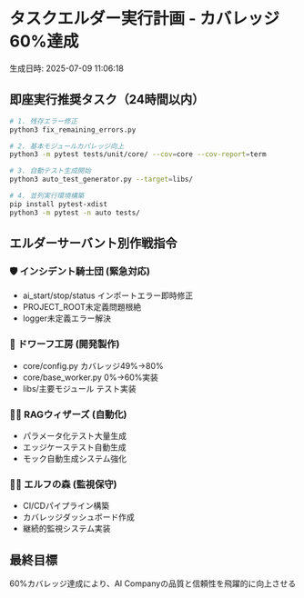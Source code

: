 
# タスクエルダー実行計画 - カバレッジ60%達成
生成日時: 2025-07-09 11:06:18

## 即座実行推奨タスク（24時間以内）
```bash
# 1. 残存エラー修正
python3 fix_remaining_errors.py

# 2. 基本モジュールカバレッジ向上  
python3 -m pytest tests/unit/core/ --cov=core --cov-report=term

# 3. 自動テスト生成開始
python3 auto_test_generator.py --target=libs/

# 4. 並列実行環境構築
pip install pytest-xdist
python3 -m pytest -n auto tests/
```

## エルダーサーバント別作戦指令

### 🛡️ インシデント騎士団 (緊急対応)
- ai_start/stop/status インポートエラー即時修正
- PROJECT_ROOT未定義問題根絶
- logger未定義エラー解決

### 🔨 ドワーフ工房 (開発製作)
- core/config.py カバレッジ49%→80%
- core/base_worker.py 0%→60%実装
- libs/主要モジュール テスト実装

### 🧙‍♂️ RAGウィザーズ (自動化)
- パラメータ化テスト大量生成
- エッジケーステスト自動生成
- モック自動生成システム強化

### 🧝‍♂️ エルフの森 (監視保守)
- CI/CDパイプライン構築
- カバレッジダッシュボード作成
- 継続的監視システム実装

## 最終目標
60%カバレッジ達成により、AI Companyの品質と信頼性を飛躍的に向上させる
